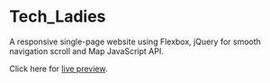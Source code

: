 # Tech_Ladies
A responsive single-page website using Flexbox, jQuery for smooth navigation scroll and Map JavaScript API.

Click here for [live preview](https://karolinabodis.github.io/Tech_Ladies/).
